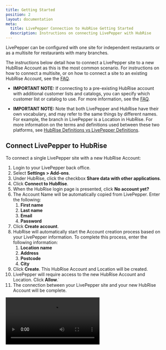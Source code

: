 ```yaml
---
title: Getting Started
position: 2
layout: documentation
meta:
  title: LivePepper Connection to HubRise Getting Started
  description: Instructions on connecting LivePepper with HubRise
---
```


LivePepper can be configured with one site for independent restaurants or as a multisite for restaurants with many branches.

The instructions below detail how to connect a LivePepper site to a new HubRise Account as this is the most common scenario. For instructions on how to connect a multisite, or on how to connect a site to an existing HubRise Account, see the [FAQ](/apps/livepepper/faq/).

- **IMPORTANT NOTE:** If connecting to a pre-existing HubRise account with additional customer lists and catalogs, you can specify which customer list or catalog to use. For more information, see the [FAQ](/apps/livepepper/faq/).

- **IMPORTANT NOTE:** Note that both LivePepper and HubRise have their own vocabulary, and may refer to the same things by different names. For example, the branch in LivePepper is a Location in HubRise. For more information on the terms and definitions used between these two platforms, see [HubRise Definitions vs LivePepper Definitions](/apps/livepepper/troubleshooting/#hubrise-definitions-vs-livepepper-definitions).

## Connect LivePepper to HubRise

To connect a single LivePepper site with a new HubRise Account:

1. Login to your LivePepper back office.
2. Select **Settings > Add-ons**.
3. Under HubRise, click the checkbox **Share data with other applications**.
4. Click **Connect to HubRise**.
5. When the HubRise login page is presented, click **No account yet?**
6. The Account Name will be automatically copied from LivePepper. Enter the following:
   1. **First name**
   2. **Last name**
   3. **Email**
   4. **Password**
7. Click **Create account**.
8. HubRise will automatically start the Account creation process based on your LivePepper information. To complete this process, enter the following information:
   1. **Location name**
   2. **Address**
   3. **Postcode**
   4. **City**
9. Click **Create**. This HubRise Account and Location will be created.
10. LivePepper will require access to the new HubRise Account and Location. Click **Allow**.˙
11. The connection between your LivePepper site and your new HubRise Account will be complete.

<video controls title="Connect to HubRise example">
  <source src="../images/008-connect-hubrise.webm" type="video/webm"/>
</video>
